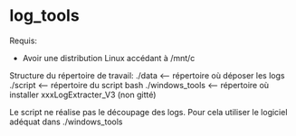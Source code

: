 # log_tools

Requis:
- Avoir une distribution Linux accédant à /mnt/c 

Structure du répertoire de travail:
./data <-- répertoire où déposer les logs
./script <-- répertoire du script bash
./windows_tools <-- répertoire où installer xxxLogExtracter_V3 (non gitté)

Le script ne réalise pas le découpage des logs. Pour cela utiliser le logiciel adéquat dans ./windows_tools

